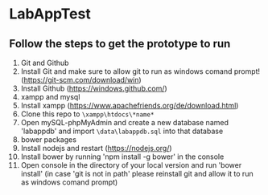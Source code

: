 # LabAppTest
## Follow the steps to get the prototype to run

1. Git and Github
  1. Install Git and make sure to allow git to run as windows comand prompt! (https://git-scm.com/download/win)
  2. Install Github (https://windows.github.com/)
2. xampp and mysql
  1. Install xampp (https://www.apachefriends.org/de/download.html)
  2. Clone this repo to `\xampp\htdocs\*name*`
  3. Open mySQL-phpMyAdmin and create a new database named 'labappdb' and import `\data\labappdb.sql` into that database
3. bower packages
  1. Install nodejs and restart (https://nodejs.org/)
  2. Install bower by running 'npm install -g bower' in the console
  3. Open console in the directory of your local version and run 'bower install' (in case 'git is not in path' please reinstall git and allow it to run as windows comand prompt)
